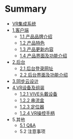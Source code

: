 # Summary

* [VR集成系统](README.md)
* [1.客户端](13.md)
  * [1.1 产品品牌介绍](13/133-chan-pin-pin-pai-jie-shao.md)
  * [1.2 产品特色](13/131.md)
  * [1.3 产品更新内容](13/132-chan-pin-geng-xin-nei-rong.md)
  * [1.4 产品界面及功能介绍](13/114-chan-pin-jie-mian-ji-gong-neng-jie-shao.md)
* [2.后台](2hou-tai.md)
  * [2.1 后台登录网址](2hou-tai/21-hou-tai-deng-lu-wang-zhi.md)
  * [2.2 后台界面及功能介绍](2hou-tai/22-hou-tai-jie-mian-ji-gong-neng-jie-shao.md)
* [3.同步云设计](13/3yun-she-ji-yao-dian.md)
* [4.VR设备及组装](14-ying-jian-an-zhuang.md)
  * [1.2.1 VIVE头戴设备](14-ying-jian-an-zhuang/141-vivetou-dai-she-bei.md)
  * [1.2.2 串流盒](14-ying-jian-an-zhuang/142.md)
  * [1.2.3 定位器](14-ying-jian-an-zhuang/144.md)
  * [1.2.4 VR操控手柄](14-ying-jian-an-zhuang/143-vrcao-kong-shou-bing.md)
* 5.其他
  * [5.1 Q&A](51-qanda.md)
  * 5.2 注意事项

